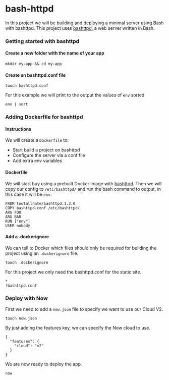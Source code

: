 # bash-httpd

In this project we will be building and deploying a minimal server using Bash with bashttpd. This project uses [bashttpd](https://github.com/tootallnate/bashttpd), a web server written in Bash.

### Getting started with bashttpd

#### Create a new folder with the name of your app

```
mkdir my-app && cd my-app
```

#### Create an bashttpd.conf file

```
touch bashttpd.conf
```

For this example we will print to the output the values of `env` sorted

```
env | sort
```

### Adding Dockerfile for bashttpd

#### Instructions

We will create a `Dockerfile` to:

- Start build a project on bashttpd
- Configure the server via a conf file
- Add extra env variables

#### Dockerfile

We will start buy using a prebuilt Docker image with [bashttpd](https://hub.docker.com/r/tootallnate/bashttpd/). Then we will copy our config to `/etc/bashttpd/` and run the bash command to output, in this case it will be `env`.

```
FROM tootallnate/bashttpd:1.3.0
COPY bashttpd.conf /etc/bashttpd/
ARG FOO
ARG BAR
RUN ["env"]
USER nobody
```

#### Add a .dockerignore

We can tell to Docker which files should only be required for building the project using an `.dockerignore` file.

```
touch .dockerignore
```

For this project we only need the bashttpd.conf for the static site.

```
*
!bashttpd.conf
```

### Deploy with Now

First we need to add a `now.json` file to specify we want to use our Cloud V2.

```
touch now.json
```

By just adding the features key, we can specify the Now cloud to use.

```
{
  "features": {
    "cloud": "v2"
  }
}
```

We are now ready to deploy the app.

```
now
```